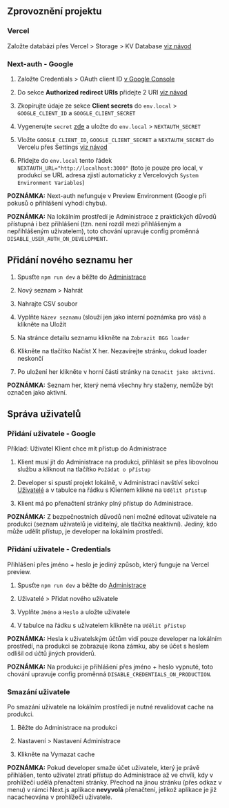 ## Zprovoznění projektu

### Vercel

Založte databázi přes Vercel > Storage > KV Database [viz návod](https://vercel.com/docs/storage/vercel-kv/quickstart)

### Next-auth - Google

1. Založte Credentials > OAuth client ID [v Google Console](https://console.developers.google.com/apis/credentials)

2. Do sekce **Authorized redirect URIs** přidejte 2 URI [viz návod](https://next-auth.js.org/providers/google#configuration)

3. Zkopírujte údaje ze sekce **Client secrets** do `env.local` > `GOOGLE_CLIENT_ID` a `GOOGLE_CLIENT_SECRET`

4. Vygenerujte `secret` [zde](https://generate-secret.vercel.app/32) a uložte do `env.local` > `NEXTAUTH_SECRET`

5. Vložte `GOOGLE_CLIENT_ID`, `GOOGLE_CLIENT_SECRET` a `NEXTAUTH_SECRET` do Vercelu přes Settings [viz návod](https://vercel.com/guides/how-to-add-vercel-environment-variables)

6. Přidejte do `env.local` tento řádek `NEXTAUTH_URL="http://localhost:3000"` (toto je pouze pro local, v produkci se URL adresa zjistí automaticky z Vercelových `System Environment Variables`)

**POZNÁMKA:** Next-auth nefunguje v Preview Environment (Google při pokusů o přihlášení vyhodí chybu).

**POZNÁMKA:** Na lokálním prostředí je Administrace z praktických důvodů přístupná i bez přihlášení (tzn. není rozdíl mezi přihlášeným a nepřihlášeným uživatelem), toto chování upravuje config proměnná `DISABLE_USER_AUTH_ON_DEVELOPMENT`.

## Přidání nového seznamu her

1. Spusťte `npm run dev` a běžte do [Administrace](http://localhost:3000/admin)

2. Nový seznam > Nahrát

3. Nahrajte CSV soubor

4. Vyplňte `Název seznamu` (slouží jen jako interní poznámka pro vás) a klikněte na Uložit

5. Na stránce detailu seznamu klikněte na `Zobrazit BGG loader`

6. Klikněte na tlačítko Načíst X her. Nezavírejte stránku, dokud loader neskončí

7. Po uložení her klikněte v horní části stránky na `Označit jako aktivní`.

**POZNÁMKA:** Seznam her, který nemá všechny hry staženy, nemůže být označen jako aktivní.

## Správa uživatelů

### Přidání uživatele - Google

Příklad: Uživatel Klient chce mít přístup do Administrace

1. Klient musí jít do Administrace na produkci, přihlásit se přes libovolnou službu a kliknout na tlačítko `Požádat o přístup`

2. Developer si spustí projekt lokálně, v Administraci navštíví sekci [Uživatelé](http://localhost:3000/admin/users) a v tabulce na řádku s Klientem klikne na `Udělit přistup`

3. Klient má po přenačtení stránky plný přístup do Administrace.

**POZNÁMKA:** Z bezpečnostních důvodů není možné editovat uživatele na produkci (seznam uživatelů je viditelný, ale tlačítka neaktivní). Jediný, kdo může udělit přístup, je developer na lokálním prostředí.

### Přidání uživatele - Credentials

Přihlášení přes jméno + heslo je jediný způsob, který funguje na Vercel preview.

1. Spusťte `npm run dev` a běžte do [Administrace](http://localhost:3000/admin)

2. Uživatelé > Přidat nového uživatele

3. Vyplňte `Jméno` a `Heslo` a uložte uživatele

4. V tabulce na řádku s uživatelem klikněte na `Udělit přistup`

**POZNÁMKA:** Hesla k uživatelským účtům vidí pouze developer na lokálním prostředí, na produkci se zobrazuje ikona zámku, aby se účet s heslem odlišil od účtů jiných providerů.

**POZNÁMKA:** Na produkci je přihlášení přes jméno + heslo vypnuté, toto chování upravuje config proměnná `DISABLE_CREDENTIALS_ON_PRODUCTION`.

### Smazání uživatele

Po smazání uživatele na lokálním prostředí je nutné revalidovat cache na produkci.

1. Běžte do Administrace na produkci

2. Nastavení > Nastavení Administrace

3. Klikněte na Vymazat cache

**POZNÁMKA:** Pokud developer smaže účet uživatele, který je právě přihlášen, tento uživatel ztratí přístup do Administrace až ve chvíli, kdy v prohlížeči udělá přenačtení stránky. Přechod na jinou stránku (přes odkaz v menu) v rámci Next.js aplikace **nevyvolá** přenačtení, jelikož aplikace je již nacacheována v prohlížeči uživatele.
